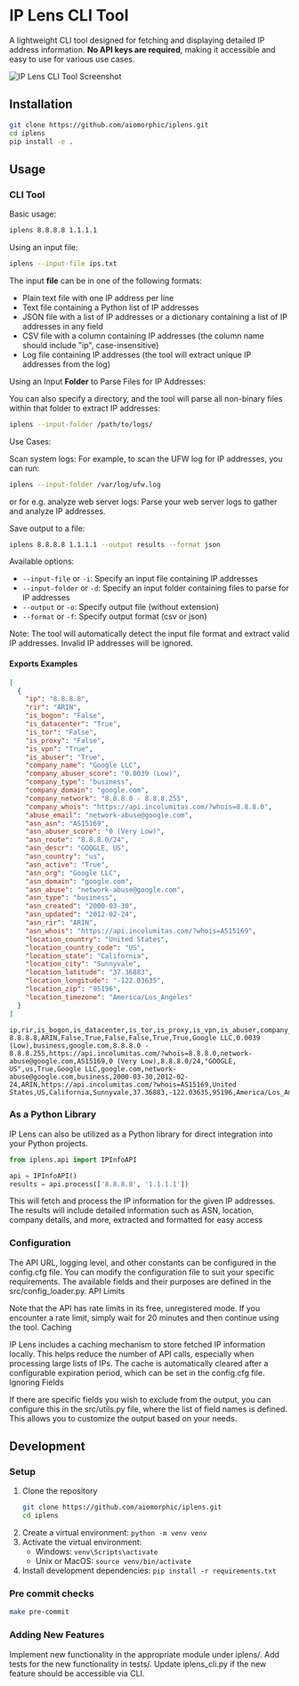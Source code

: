 # IP Lens CLI Tool

A  lightweight CLI tool designed for fetching and displaying detailed IP address information. **No API keys are required**, making it accessible and easy to use for various use cases.

![IP Lens CLI Tool Screenshot](https://i.ibb.co/0DdXPtt/ksnip-20240812-020344.png)


## Installation

```bash
git clone https://github.com/aiomorphic/iplens.git
cd iplens
pip install -e .
```

## Usage

### CLI Tool

Basic usage:

```bash
iplens 8.8.8.8 1.1.1.1
```

Using an input file:

```bash
iplens --input-file ips.txt
```

The input **file** can be in one of the following formats:

- Plain text file with one IP address per line
- Text file containing a Python list of IP addresses
- JSON file with a list of IP addresses or a dictionary containing a list of IP addresses in any field
- CSV file with a column containing IP addresses (the column name should include "ip", case-insensitive)
- Log file containing IP addresses (the tool will extract unique IP addresses from the log)

Using an Input **Folder** to Parse Files for IP Addresses:

You can also specify a directory, and the tool will parse all non-binary files within that folder to extract IP addresses:

```bash
iplens --input-folder /path/to/logs/
```

Use Cases:

Scan system logs: For example, to scan the UFW log for IP addresses, you can run:

```bash
iplens --input-folder /var/log/ufw.log
```

or for e.g. analyze web server logs: Parse your web server logs to gather and analyze IP addresses.

Save output to a file:

```bash
iplens 8.8.8.8 1.1.1.1 --output results --format json
```

Available options:

- `--input-file` or `-i`: Specify an input file containing IP addresses
- `--input-folder` or `-d`: Specify an input folder containing files to parse for IP addresses
- `--output` or `-o`: Specify output file (without extension)
- `--format` or `-f`: Specify output format (csv or json)

Note: The tool will automatically detect the input file format and extract valid IP addresses. Invalid IP addresses will be ignored.

#### Exports Examples

```json
[
  {
    "ip": "8.8.8.8",
    "rir": "ARIN",
    "is_bogon": "False",
    "is_datacenter": "True",
    "is_tor": "False",
    "is_proxy": "False",
    "is_vpn": "True",
    "is_abuser": "True",
    "company_name": "Google LLC",
    "company_abuser_score": "0.0039 (Low)",
    "company_type": "business",
    "company_domain": "google.com",
    "company_network": "8.8.8.0 - 8.8.8.255",
    "company_whois": "https://api.incolumitas.com/?whois=8.8.8.0",
    "abuse_email": "network-abuse@google.com",
    "asn_asn": "AS15169",
    "asn_abuser_score": "0 (Very Low)",
    "asn_route": "8.8.8.0/24",
    "asn_descr": "GOOGLE, US",
    "asn_country": "us",
    "asn_active": "True",
    "asn_org": "Google LLC",
    "asn_domain": "google.com",
    "asn_abuse": "network-abuse@google.com",
    "asn_type": "business",
    "asn_created": "2000-03-30",
    "asn_updated": "2012-02-24",
    "asn_rir": "ARIN",
    "asn_whois": "https://api.incolumitas.com/?whois=AS15169",
    "location_country": "United States",
    "location_country_code": "US",
    "location_state": "California",
    "location_city": "Sunnyvale",
    "location_latitude": "37.36883",
    "location_longitude": "-122.03635",
    "location_zip": "95196",
    "location_timezone": "America/Los_Angeles"
  }
]
```

```csv
ip,rir,is_bogon,is_datacenter,is_tor,is_proxy,is_vpn,is_abuser,company_name,company_abuser_score,company_type,company_domain,company_network,company_whois,abuse_email,asn_asn,asn_abuser_score,asn_route,asn_descr,asn_country,asn_active,asn_org,asn_domain,asn_abuse,asn_type,asn_created,asn_updated,asn_rir,asn_whois,location_country,location_country_code,location_state,location_city,location_latitude,location_longitude,location_zip,location_timezone
8.8.8.8,ARIN,False,True,False,False,True,True,Google LLC,0.0039 (Low),business,google.com,8.8.8.0 - 8.8.8.255,https://api.incolumitas.com/?whois=8.8.8.0,network-abuse@google.com,AS15169,0 (Very Low),8.8.8.0/24,"GOOGLE, US",us,True,Google LLC,google.com,network-abuse@google.com,business,2000-03-30,2012-02-24,ARIN,https://api.incolumitas.com/?whois=AS15169,United States,US,California,Sunnyvale,37.36883,-122.03635,95196,America/Los_Angeles

```

### As a Python Library

IP Lens can also be utilized as a Python library for direct integration into your Python projects.

```python
from iplens.api import IPInfoAPI

api = IPInfoAPI()
results = api.process(['8.8.8.8', '1.1.1.1'])
```

This will fetch and process the IP information for the given IP addresses. The results will include detailed information such as ASN, location, company details, and more, extracted and formatted for easy access

### Configuration

The API URL, logging level, and other constants can be configured in the config.cfg file. You can modify the configuration file to suit your specific requirements. The available fields and their purposes are defined in the src/config_loader.py.
API Limits

Note that the API has rate limits in its free, unregistered mode. If you encounter a rate limit, simply wait for 20 minutes and then continue using the tool.
Caching

IP Lens includes a caching mechanism to store fetched IP information locally. This helps reduce the number of API calls, especially when processing large lists of IPs. The cache is automatically cleared after a configurable expiration period, which can be set in the config.cfg file.
Ignoring Fields

If there are specific fields you wish to exclude from the output, you can configure this in the src/utils.py file, where the list of field names is defined. This allows you to customize the output based on your needs.

## Development

### Setup

1. Clone the repository
   ```bash
   git clone https://github.com/aiomorphic/iplens.git
   cd iplens
   ```
2. Create a virtual environment: `python -m venv venv`
3. Activate the virtual environment:
    - Windows: `venv\Scripts\activate`
    - Unix or MacOS: `source venv/bin/activate`
4. Install development dependencies: `pip install -r requirements.txt`

### Pre commit checks

```bash
make pre-commit
```

### Adding New Features

Implement new functionality in the appropriate module under iplens/.
Add tests for the new functionality in tests/.
Update iplens_cli.py if the new feature should be accessible via CLI.

